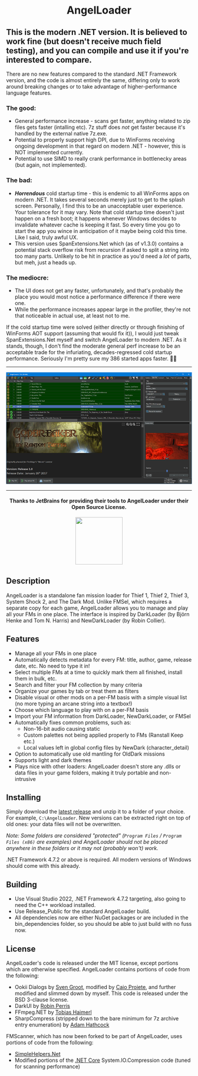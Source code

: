 <h1 align="center">
AngelLoader

## This is the modern .NET version. It is believed to work fine (but doesn't receive much field testing), and you can compile and use it if you're interested to compare.

There are no new features compared to the standard .NET Framework version, and the code is almost entirely the same, differing only to work around breaking changes or to take advantage of higher-performance language features.

### The good:
- General performance increase - scans get faster, anything related to zip files gets faster (intalling etc). 7z stuff does _not_ get faster because it's handled by the external native 7z.exe.
- Potential to properly support high DPI, due to WinForms receiving ongoing development in that regard on modern .NET - however, this is NOT implemented currently.
- Potential to use SIMD to really crank performance in bottlenecky areas (but again, not implemented).

### The bad:
- **_Horrendous_** cold startup time - this is endemic to all WinForms apps on modern .NET. It takes several seconds merely just to get to the splash screen. Personally, I find this to be an unacceptable user experience. Your tolerance for it may vary. Note that cold startup time doesn't just happen on a fresh boot; it happens whenever Windows decides to invalidate whatever cache is keeping it fast. So every time you go to start the app you wince in anticipation of it maybe being cold this time. Like I said, truly awful UX.
- This version uses SpanExtensions.Net which (as of v1.3.0) contains a potential stack overflow risk from recursion if asked to split a string into too many parts. Unlikely to be hit in practice as you'd need a _lot_ of parts, but meh, just a heads up.

### The mediocre:
- The UI does not get any faster, unfortunately, and that's probably the place you would most notice a performance difference if there were one.
- While the performance increases appear large in the profiler, they're not that noticeable in actual use, at least not to me.

If the cold startup time were solved (either directly or through finishing of WinForms AOT support (assuming that would fix it)), I would just tweak SpanExtensions.Net myself and switch AngelLoader to modern .NET. As it stands, though, I don't find the moderate general perf increase to be an acceptable trade for the infuriating, decades-regressed cold startup performance. Seriously I'm pretty sure my 386 started apps faster. 🤷‍♂️

<hr/>

</h1>
<p align="center"><img src="https://github.com/FenPhoenix/AngelLoader/blob/master/docs/images/main_window_v194_900w.png" /></p>

<hr>
<h4 align="center">
Thanks to JetBrains for providing their tools to AngelLoader under their Open Source License.
</h4>
<p align="center">
<a href="https://jb.gg/OpenSourceSupport"><img src="https://resources.jetbrains.com/storage/products/company/brand/logos/jb_beam.svg" width="128" height="128"/></a>
</p>

## Description
AngelLoader is a standalone fan mission loader for Thief 1, Thief 2, Thief 3, System Shock 2, and The Dark Mod. Unlike FMSel, which requires a separate copy for each game, AngelLoader allows you to manage and play all your FMs in one place. The interface is inspired by DarkLoader (by Björn Henke and Tom N. Harris) and NewDarkLoader (by Robin Collier).

## Features
- Manage all your FMs in one place
- Automatically detects metadata for every FM: title, author, game, release date, etc. No need to type it in!
- Select multiple FMs at a time to quickly mark them all finished, install them in bulk, etc.
- Search and filter your FM collection by many criteria
- Organize your games by tab or treat them as filters
- Disable visual or other mods on a per-FM basis with a simple visual list (no more typing an arcane string into a textbox!)
- Choose which language to play with on a per-FM basis
- Import your FM information from DarkLoader, NewDarkLoader, or FMSel
- Automatically fixes common problems, such as:
  - Non-16-bit audio causing static
  - Custom palettes not being applied properly to FMs (Ranstall Keep etc.)
  - Local values left in global config files by NewDark (character_detail)
- Option to automatically use old mantling for OldDark missions
- Supports light and dark themes
- Plays nice with other loaders: AngelLoader doesn't store any .dlls or data files in your game folders, making it truly portable and non-intrusive

## Installing
Simply download the [latest release](https://github.com/FenPhoenix/AngelLoader/releases) and unzip it to a folder of your choice. For example, `C:\AngelLoader`. New versions can be extracted right on top of old ones: your data files will not be overwritten.

*Note: Some folders are considered "protected" (`Program Files` / `Program Files (x86)` are examples) and AngelLoader should not be placed anywhere in these folders or it may not (probably won't) work.*

.NET Framework 4.7.2 or above is required. All modern versions of Windows should come with this already.

## Building
- Use Visual Studio 2022, .NET Framework 4.7.2 targeting, also going to need the C++ workload installed.
- Use Release_Public for the standard AngelLoader build.
- All dependencies now are either NuGet packages or are included in the bin_dependencies folder, so you should be able to just build with no fuss now.

## License
AngelLoader's code is released under the MIT license, except portions which are otherwise specified.
AngelLoader contains portions of code from the following:
- Ookii Dialogs by [Sven Groot](http://www.ookii.org/software/dialogs/), modified by [Caio Proiete](https://github.com/caioproiete/ookii-dialogs-winforms), and further modified and slimmed down by myself. This code is released under the BSD 3-clause license.
- DarkUI by [Robin Perris](https://github.com/RobinPerris/DarkUI)
- FFmpeg.NET by [Tobias Haimerl](https://github.com/cmxl/FFmpeg.NET)
- SharpCompress (stripped down to the bare minimum for 7z archive entry enumeration) by [Adam Hathcock](https://github.com/adamhathcock/sharpcompress)

FMScanner, which has now been forked to be part of AngelLoader, uses portions of code from the following:
- [SimpleHelpers.Net](https://github.com/khalidsalomao/SimpleHelpers.Net)
- Modified portions of the [.NET Core](https://github.com/dotnet/corefx) System.IO.Compression code (tuned for scanning performance)
